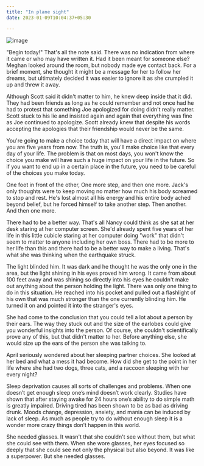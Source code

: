 ```yaml
---
title: "In plane sight"
date: 2023-01-09T10:04:37+05:30

---
```



![image](https://user-images.githubusercontent.com/99474195/210221544-6eb2ec61-4fd9-40ce-9726-30feea017aea.png)



"Begin today!" That's all the note said. There was no indication from where it came or who may have written it. Had it been meant for someone else? Meghan looked around the room, but nobody made eye contact back. For a brief moment, she thought it might be a message for her to follow her dreams, but ultimately decided it was easier to ignore it as she crumpled it up and threw it away.

Although Scott said it didn't matter to him, he knew deep inside that it did. They had been friends as long as he could remember and not once had he had to protest that something Joe apologized for doing didn't really matter. Scott stuck to his lie and insisted again and again that everything was fine as Joe continued to apologize. Scott already knew that despite his words accepting the apologies that their friendship would never be the same.

You're going to make a choice today that will have a direct impact on where you are five years from now. The truth is, you'll make choice like that every day of your life. The problem is that on most days, you won't know the choice you make will have such a huge impact on your life in the future. So if you want to end up in a certain place in the future, you need to be careful of the choices you make today.

One foot in front of the other, One more step, and then one more. Jack's only thoughts were to keep moving no matter how much his body screamed to stop and rest. He's lost almost all his energy and his entire body ached beyond belief, but he forced himself to take another step. Then another. And then one more.

There had to be a better way. That's all Nancy could think as she sat at her desk staring at her computer screen. She'd already spent five years of her life in this little cubicle staring at her computer doing "work" that didn't seem to matter to anyone including her own boss. There had to be more to her life than this and there had to be a better way to make a living. That's what she was thinking when the earthquake struck.

The light blinded him. It was dark and he thought he was the only one in the area, but the light shining in his eyes proved him wrong. It came from about 100 feet away and was shining so directly into his eyes he couldn't make out anything about the person holding the light. There was only one thing to do in this situation. He reached into his pocket and pulled out a flashlight of his own that was much stronger than the one currently blinding him. He turned it on and pointed it into the stranger's eyes.

She had come to the conclusion that you could tell a lot about a person by their ears. The way they stuck out and the size of the earlobes could give you wonderful insights into the person. Of course, she couldn't scientifically prove any of this, but that didn't matter to her. Before anything else, she would size up the ears of the person she was talking to.

April seriously wondered about her sleeping partner choices. She looked at her bed and what a mess it had become. How did she get to the point in her life where she had two dogs, three cats, and a raccoon sleeping with her every night?

Sleep deprivation causes all sorts of challenges and problems. When one doesn’t get enough sleep one’s mind doesn’t work clearly. Studies have shown that after staying awake for 24 hours one’s ability to do simple math is greatly impaired. Driving tired has been shown to be as bad as driving drunk. Moods change, depression, anxiety, and mania can be induced by lack of sleep. As much as people try to do without enough sleep it is a wonder more crazy things don’t happen in this world.

She needed glasses. It wasn't that she couldn't see without them, but what she could see with them. When she wore glasses, her eyes focused so deeply that she could see not only the physical but also beyond. It was like a superpower. But she needed glasses.

